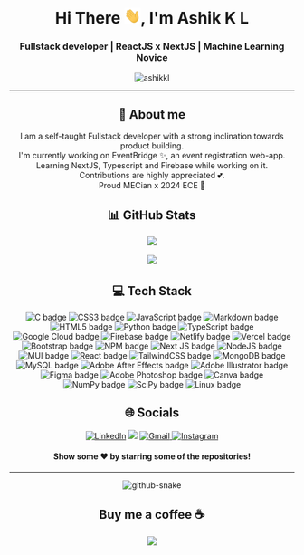 <h1 align="center"> Hi There <img src="https://github.com/ashikkl/ashikkl/blob/4fbf4fe4e7459bd6860d5afdca250bb41d1e3af3/Hi.gif" width="29px">, I'm Ashik K L</h1>
<h3 align="center">Fullstack developer | ReactJS x NextJS | Machine Learning Novice</h3>
<p align="center"> <img src="https://komarev.com/ghpvc/?username=ashikkl&color=333333&style=for-the-badge" alt="ashikkl" /> </p>

<hr>

<div align="center"> 
  <h2>🌠 About me </h2>
<p align="center">I am a self-taught Fullstack developer with a strong inclination towards product building. <br>
  I'm currently working on EventBridge ✨, an event registration web-app.<br>Learning NextJS, Typescript and Firebase while working on it.<br>
  Contributions are highly appreciated 💕. <br>
  Proud MECian x 2024 ECE 💖</p>
</div>

<div align="center"> 
  <h2>📊 GitHub Stats</h2>
<p> <picture>
<source 
  srcset="https://github-readme-stats.vercel.app/api?username=ashikkl&show_icons=true&theme=radical"
  media="(prefers-color-scheme: dark)"
/>
<source
  srcset="https://github-readme-stats.vercel.app/api?username=ashikkl&show_icons=true"
  media="(prefers-color-scheme: light), (prefers-color-scheme: no-preference)"
/>
<img src="https://github-readme-stats.vercel.app/api?username=ashikkl&layout=compact&theme=dracula" />
</picture> </p>

<p> <picture>
<source 
  srcset="https://github-readme-stats.vercel.app/api/top-langs/?username=ashikkl&theme=radical&layout=compact"
  media="(prefers-color-scheme: dark)"
/>
<source
  srcset="https://github-readme-stats.vercel.app/api/top-langs/?username=ashikkl&layout=compact"
  media="(prefers-color-scheme: light), (prefers-color-scheme: no-preference)"
/>
<img src="https://github-readme-stats.vercel.app/api/top-langs/?username=ashikkl&theme=dracula&layout=compact" />
</picture> </p>
</div>

<div align="center">
<h2 align="center">💻 Tech Stack</h2>
<img src="https://img.shields.io/badge/c-%2300599C.svg?style=for-the-badge&logo=c&logoColor=white" alt="C badge">
<img src="https://img.shields.io/badge/css3-%231572B6.svg?style=for-the-badge&logo=css3&logoColor=white" alt="CSS3 badge">
<img src="https://img.shields.io/badge/javascript-%23323330.svg?style=for-the-badge&logo=javascript&logoColor=%23F7DF1E" alt="JavaScript badge">
<img src="https://img.shields.io/badge/markdown-%23000000.svg?style=for-the-badge&logo=markdown&logoColor=white" alt="Markdown badge">
<img src="https://img.shields.io/badge/html5-%23E34F26.svg?style=for-the-badge&logo=html5&logoColor=white" alt="HTML5 badge">
<img src="https://img.shields.io/badge/python-3670A0?style=for-the-badge&logo=python&logoColor=ffdd54" alt="Python badge">
<img src="https://img.shields.io/badge/typescript-%23007ACC.svg?style=for-the-badge&logo=typescript&logoColor=white" alt="TypeScript badge">
<img src="https://img.shields.io/badge/Google%20Cloud-%234285F4.svg?style=for-the-badge&logo=google-cloud&logoColor=white" alt="Google Cloud badge">
<img src="https://img.shields.io/badge/firebase-%23039BE5.svg?style=for-the-badge&logo=firebase" alt="Firebase badge">
<img src="https://img.shields.io/badge/netlify-%23000000.svg?style=for-the-badge&logo=netlify&logoColor=#00C7B7" alt="Netlify badge">
<img src="https://img.shields.io/badge/vercel-%23000000.svg?style=for-the-badge&logo=vercel&logoColor=white" alt="Vercel badge">
<img src="https://img.shields.io/badge/bootstrap-%23563D7C.svg?style=for-the-badge&logo=bootstrap&logoColor=white" alt="Bootstrap badge">
<img src="https://img.shields.io/badge/NPM-%23000000.svg?style=for-the-badge&logo=npm&logoColor=white" alt="NPM badge">
<img src="https://img.shields.io/badge/Next-black?style=for-the-badge&logo=next.js&logoColor=white" alt="Next JS badge">
<img src="https://img.shields.io/badge/node.js-6DA55F?style=for-the-badge&amp;logo=node.js&amp;logoColor=white" alt="NodeJS badge">
<img src="https://img.shields.io/badge/MUI-%230081CB.svg?style=for-the-badge&amp;logo=material-ui&amp;logoColor=white" alt="MUI badge">
<img src="https://img.shields.io/badge/react-%2320232a.svg?style=for-the-badge&amp;logo=react&amp;logoColor=%2361DAFB" alt="React badge">
<img src="https://img.shields.io/badge/tailwindcss-%2338B2AC.svg?style=for-the-badge&amp;logo=tailwind-css&amp;logoColor=white" alt="TailwindCSS badge">
<img src="https://img.shields.io/badge/MongoDB-%234ea94b.svg?style=for-the-badge&amp;logo=mongodb&amp;logoColor=white" alt="MongoDB badge">
<img src="https://img.shields.io/badge/mysql-%2300f.svg?style=for-the-badge&amp;logo=mysql&amp;logoColor=white" alt="MySQL badge">
<img src="https://img.shields.io/badge/Adobe%20After%20Effects-9999FF.svg?style=for-the-badge&amp;logo=Adobe%20After%20Effects&amp;logoColor=white" alt="Adobe After Effects badge">
<img src="https://img.shields.io/badge/adobeillustrator-%23FF9A00.svg?style=for-the-badge&amp;logo=adobeillustrator&amp;logoColor=white" alt="Adobe Illustrator badge">
<img src="https://img.shields.io/badge/figma-%23F24E1E.svg?style=for-the-badge&amp;logo=figma&amp;logoColor=white" alt="Figma badge">
<img src="https://img.shields.io/badge/adobephotoshop-%2331A8FF.svg?style=for-the-badge&amp;logo=adobephotoshop&amp;logoColor=white" alt="Adobe Photoshop badge">
<img src="https://img.shields.io/badge/Canva-%2300C4CC.svg?style=for-the-badge&amp;logo=Canva&amp;logoColor=white" alt="Canva badge">
<img src="https://img.shields.io/badge/numpy-%23013243.svg?style=for-the-badge&amp;logo=numpy&amp;logoColor=white" alt="NumPy badge">
<img src="https://img.shields.io/badge/SciPy-%230C55A5.svg?style=for-the-badge&amp;logo=scipy&amp;logoColor=%white" alt="SciPy badge">
<img src="https://img.shields.io/badge/Linux-FCC624?style=for-the-badge&amp;logo=linux&amp;logoColor=black" alt="Linux badge">
</ div>
  
<div align="center">
  <h2>🌐 Socials</h2>
<a  href="https://linkedin.com/in/ashikkl" target="_blank"><img alt="LinkedIn" src="https://img.shields.io/badge/linkedin%20-%230077B5.svg?&style=for-the-badge&logo=linkedin&logoColor=white" /></a>
<a href="https://twitter.com/ashikkl" target="_blank"><img src="https://img.shields.io/badge/twitter-%2300acee.svg?&style=for-the-badge&logo=twitter&logoColor=white&alt=twitter" /></a>
<a href="mailto:ashikkl.mec@gmail.com"><img  alt="Gmail" src="https://img.shields.io/badge/Gmail-D14836?style=for-the-badge&logo=gmail&logoColor=white" />
<a  href="https://www.instagram.com/itsdefinitelyash/"><img alt="Instagram" src="https://img.shields.io/badge/Instagram-E4405F?style=for-the-badge&logo=instagram&logoColor=white">
   </a>

   <br>
   
</div>
  
 <h4 align="center">Show some ❤️ by starring some of the repositories!</h4>
  <hr>
  
 <picture>
  <source media="(prefers-color-scheme: dark)" srcset="https://raw.githubusercontent.com/ashikkl/ashikkl/output/github-contribution-grid-snake-dark.svg" />
  <source media="(prefers-color-scheme: light)" srcset="https://raw.githubusercontent.com/ashikkl/ashikkl/output/github-contribution-grid-snake.svg" />
  <img alt="github-snake" src="github-snake.svg" />
</picture>
  
<div align="center">
  <h2>Buy me a coffee ☕</h2>
  <a align="center" href="https://paypal.me/ashikkl"> <img src="https://img.shields.io/badge/PayPal-00457C?style=for-the-badge&logo=paypal&logoColor=white"> </a>
  </div>
